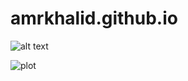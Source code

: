 # amrkhalid.github.io
![alt text](http://mark2/imgFProj/1.jpeg)

![plot](./directory_1/directory_2/.../directory_n/plot.png)
